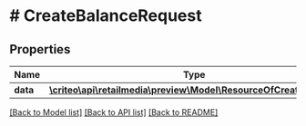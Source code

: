 # # CreateBalanceRequest

## Properties

Name | Type | Description | Notes
------------ | ------------- | ------------- | -------------
**data** | [**\criteo\api\retailmedia\preview\Model\ResourceOfCreateBalance**](ResourceOfCreateBalance.md) |  | [optional]

[[Back to Model list]](../../README.md#models) [[Back to API list]](../../README.md#endpoints) [[Back to README]](../../README.md)
